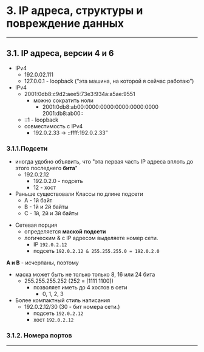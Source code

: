 # 3. IP адреса, структуры и повреждение данных

---

## 3.1. IP адреса, версии 4 и 6

* IPv4
    - 192.0.02.111
    - 127.0.0.1 - loopback (“эта машина, на которой я сейчас работаю”)
* IPv4
    - 2001:0db8:c9d2:aee5:73e3:934a:a5ae:9551
        - можно сократить ноли
            - 2001:0db8:ab00:0000:0000:0000:0000:0000 2001:db8:ab00::
    - ::1 - loopback
    - совместимость с IPv4
        - 192.0.2.33 -> ::ffff:192.0.2.33”

### 3.1.1.Подсети

- иногда удобно объявить, что "эта первая часть IP адреса вплоть до этого последнего **бита**"
    - 192.0.2.12
        - 192.0.2.0 - подсеть
        - 12 - хост
- Раньше существовали Классы по длине подсети
    - A - 1й байт
    - B - 1й и 2й байты
    - C - 1й, 2й и 3й байты

* Сетевая порция
    * определяется **маской подсети**
    * логическим & с IP адресом выделяете номер сети.
        * IP `192.0.2.12`
        * подсеть `192.0.2.12 & 255.255.255.0 = 192.0.2.0`

**A и B** - исчерпаны, поэтому

* маска может быть не только только 8, 16 или 24 бита
    * 255.255.255.252 (252 = [1111 1100])
        * позволяет иметь до 4 хостов в сети
            * 0, 1, 2, 3
* Более компактный стиль написания 
  * 192.0.2.12/30 (30 - бит номера сети.)
    * подсеть `192.0.2.12` 
    * хост `192.0.2.12` 

### 3.1.2. Номера портов

---


